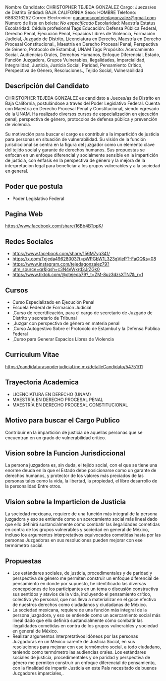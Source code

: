 Nombre Candidato: CHRISTOPHER TEJEDA GONZALEZ
Cargo: Juezas/es de Distrito
Entidad: BAJA CALIFORNIA
Sexo: HOMBRE
Telefono: 6863216252
Correo Electronico: ganamoscontejedagonzalez@gmail.com
Numero de lista en boleta: *No especificado*
Escolaridad: Maestría
Estatus Escolaridad: Cédula profesional
Tags Educación: Defensa Pública Federal, Derecho Penal, Ejecución Penal, Espacios Libres de Violencia, Formación Judicial, Juzgado de Distrito, Licenciatura en Derecho, Maestría en Derecho Procesal Constitucional., Maestría en Derecho Procesal Penal, Perspectiva de Género, Protocolo de Estambul, UNAM
Tags Propósito: Acercamiento Social, Audiencias Orales, Derechos Humanos, Enfoque Diferencial, Estado, Función Juzgadora, Grupos Vulnerables, Ilegalidades, Imparcialidad, Integralidad, Justicia, Justicia Social, Paridad, Pensamiento Crítico, Perspectiva de Género, Resoluciones., Tejido Social, Vulnerabilidad


## Descripción del Candidato 

CHRISTOPHER TEJEDA GONZALEZ es candidato a Jueces/as de Distrito en Baja California, postulándose a través del Poder Legislativo Federal. Cuenta con Maestría en Derecho Procesal Penal y Constitucional, siendo egresado de la UNAM. Ha realizado diversos cursos de especialización en ejecución penal, perspectiva de género, protocolos de defensa pública y prevención de violencia.

Su motivación para buscar el cargo es contribuir a la impartición de justicia para personas en situación de vulnerabilidad. Su visión de la función jurisdiccional se centra en la figura del juzgador como un elemento clave del tejido social y garante de derechos humanos. Sus propuestas se enfocan en un enfoque diferencial y socialmente sensible en la impartición de justicia, con énfasis en la perspectiva de género y la mejora de la interpretación legal para beneficiar a los grupos vulnerables y a la sociedad en general.


## Poder que postula

- Poder Legislativo Federal


## Pagina Web

https://www.facebook.com/share/16Bb4BTppK/


## Redes Sociales

- https://www.facebook.com/share/156M7vg341/
- https://x.com/Tejeda49628003?t=pWPGbW1L323qViePT-FaGQ&s=08
- https://www.instagram.com/tejedagonzalez79?utm_source=qr&igsh=c3N4eWxrd3JrZGk0
- https://www.tiktok.com/@ctejeda79?_t=ZM-8uz3dzsXTN7&_r=1


## Cursos

- Curso Especializado en Ejecución Penal
- Escuela Federal de Formación Judicial
- ,Curso de recertificación, para el cargo de secretario de Juzgado de Distrito y secretario de Tribunal
- ,Juzgar con perspectiva de género en materia penal
- ,Curso Autogestivo Sobre el Protocolo de Estambul y la Defensa Pública Federal
- ,Curso para Generar Espacios Libres de Violencia


## Curriculum Vitae

https://candidaturaspoderjudicial.ine.mx/detalleCandidato/54751/11


## Trayectoria Academica

- LICENCIATURA EN DERECHO (UNAM)
- MAESTRÍA EN DERECHO PROCESAL PENAL
- MAESTRÍA EN DERECHO PROCESAL CONSTITUCIONAL


## Motivo para buscar el Cargo Publico

Contribuir en la impartición de justicia de aquellas personas que se encuentran en un grado de vulnerabilidad crítico.


## Vision sobre la Funcion Jurisdiccional

La persona juzgadora es, sin duda, el tejido social, con el que se tiene una enorme deuda en la que el Estado debe posicionarse como un garante de derechos humanos, y protector de los valores más preciados de las personas tales como la vida, la libertad, la propiedad, el libre desarrollo de la personalidad Entre otros.


## Vision sobre la Imparticion de Justicia

La sociedad mexicana, requiere de una función más integral de la persona juzgadora y eso se entiende como un acercamiento social más lineal dado que ello definirá sustancialmente cómo combatir las ilegalidades cometidas en contra de los grupos vulnerables y sociedad en general de México, incluso los argumentos interpretativos equivocados cometidas hasta por las personas Juzgadoras en sus resoluciones pueden mejorar con ese termómetro social.


## Propuestas

- Los estándares sociales, de justicia, procedimentales y de paridad y perspectiva de género me permiten construir un enfoque diferencial de pensamiento en donde por supuesto, he identificado las diversas concepciones de los participantes en un tema o discusión constructiva sus sentidos y atavíos de la vida, incluyendo el pensamiento crítico, colectivo y/o personal, que nos lleva a materializar en el goce efectivo de nuestros derechos como ciudadanos y ciudadanas de México.
- La sociedad mexicana, requiere de una función más integral de la persona juzgadora, y eso se entiende como un acercamiento social más lineal dado que ello definirá sustancialmente cómo combatir las ilegalidades cometidas en contra de los grupos vulnerables y sociedad en general de México.
- Realizar argumentos interpretativos idóneos por las personas Juzgadoras en un México carente de Justicia Social, en sus resoluciones para mejorar con ese termómetro social, a todo ciudadano, teniendo como termómetro las audiencias orales. Los estándares sociales de justicia, procedimentales y de paridad y perspectiva de género me permiten construir un enfoque diferencial de pensamiento, con la finalidad de impartir Justicia en este País necesitado de buenos Juzgadores imparciales,.

